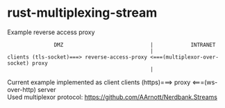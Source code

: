 # rust-multiplexing-stream
Example reverse access proxy

```
               DMZ                            |            INTRANET                               
                                              |                                      
clients (tls-socket)===> reverse-access-proxy <===(multiplexor-over-socket) proxy
                                              |                              
```

Current example implemented as client clients (https)===> proxy <===(ws-over-http) server  
Used multiplexor protocol: https://github.com/AArnott/Nerdbank.Streams 
